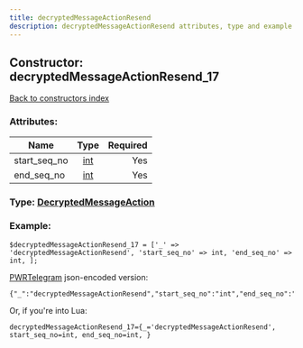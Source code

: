 ```yaml
---
title: decryptedMessageActionResend
description: decryptedMessageActionResend attributes, type and example
---
```

## Constructor: decryptedMessageActionResend\_17  
[Back to constructors index](index.md)



### Attributes:

| Name     |    Type       | Required |
|----------|:-------------:|---------:|
|start\_seq\_no|[int](../types/int.md) | Yes|
|end\_seq\_no|[int](../types/int.md) | Yes|



### Type: [DecryptedMessageAction](../types/DecryptedMessageAction.md)


### Example:

```
$decryptedMessageActionResend_17 = ['_' => 'decryptedMessageActionResend', 'start_seq_no' => int, 'end_seq_no' => int, ];
```  

[PWRTelegram](https://pwrtelegram.xyz) json-encoded version:

```
{"_":"decryptedMessageActionResend","start_seq_no":"int","end_seq_no":"int"}
```


Or, if you're into Lua:  


```
decryptedMessageActionResend_17={_='decryptedMessageActionResend', start_seq_no=int, end_seq_no=int, }

```


